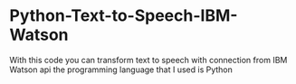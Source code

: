 # Python-Text-to-Speech-IBM-Watson
With this code you can transform text to speech with connection from IBM Watson api the programming language that I used is Python
